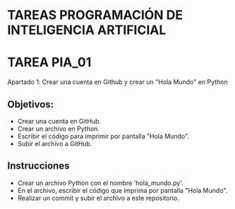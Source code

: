 # TAREAS PROGRAMACIÓN DE INTELIGENCIA ARTIFICIAL
# TAREA PIA_01
Apartado 1: Crear una cuenta en Github y crear un "Hola Mundo" en Python
## Objetivos:
  - Crear una cuenta en GitHub.
  - Crear un archivo en Python.
  - Escribir el código para imprimir por pantalla "Hola Mundo".
  - Subir el archivo a GitHub.

## Instrucciones
  - Crear un archivo Python con el nombre 'hola_mundo.py'.
  - En el archivo, escribir el código que imprima por pantalla "Hola Mundo".
  - Realizar un commit y subir el archivo a este repositorio.
